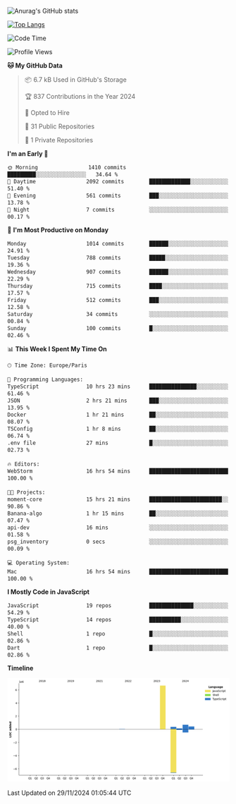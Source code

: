 ![Anurag's GitHub stats](https://github-readme-stats.vercel.app/api?username=sufiane&theme=dark&show_icons=true&count_private=true)


[![Top Langs](https://github-readme-stats.vercel.app/api/top-langs/?username=sufiane&layout=compact)](https://github.com/anuraghazra/github-readme-stats)

<!--START_SECTION:waka-->
![Code Time](http://img.shields.io/badge/Code%20Time-1%2C480%20hrs%204%20mins-blue)

![Profile Views](http://img.shields.io/badge/Profile%20Views-0-blue)

**🐱 My GitHub Data** 

> 📦 6.7 kB Used in GitHub's Storage 
 > 
> 🏆 837 Contributions in the Year 2024
 > 
> 💼 Opted to Hire
 > 
> 📜 31 Public Repositories 
 > 
> 🔑 1 Private Repositories 
 > 
**I'm an Early 🐤** 

```text
🌞 Morning                1410 commits        █████████░░░░░░░░░░░░░░░░   34.64 % 
🌆 Daytime                2092 commits        █████████████░░░░░░░░░░░░   51.40 % 
🌃 Evening                561 commits         ███░░░░░░░░░░░░░░░░░░░░░░   13.78 % 
🌙 Night                  7 commits           ░░░░░░░░░░░░░░░░░░░░░░░░░   00.17 % 
```
📅 **I'm Most Productive on Monday** 

```text
Monday                   1014 commits        ██████░░░░░░░░░░░░░░░░░░░   24.91 % 
Tuesday                  788 commits         █████░░░░░░░░░░░░░░░░░░░░   19.36 % 
Wednesday                907 commits         ██████░░░░░░░░░░░░░░░░░░░   22.29 % 
Thursday                 715 commits         ████░░░░░░░░░░░░░░░░░░░░░   17.57 % 
Friday                   512 commits         ███░░░░░░░░░░░░░░░░░░░░░░   12.58 % 
Saturday                 34 commits          ░░░░░░░░░░░░░░░░░░░░░░░░░   00.84 % 
Sunday                   100 commits         █░░░░░░░░░░░░░░░░░░░░░░░░   02.46 % 
```


📊 **This Week I Spent My Time On** 

```text
🕑︎ Time Zone: Europe/Paris

💬 Programming Languages: 
TypeScript               10 hrs 23 mins      ███████████████░░░░░░░░░░   61.46 % 
JSON                     2 hrs 21 mins       ███░░░░░░░░░░░░░░░░░░░░░░   13.95 % 
Docker                   1 hr 21 mins        ██░░░░░░░░░░░░░░░░░░░░░░░   08.07 % 
TSConfig                 1 hr 8 mins         ██░░░░░░░░░░░░░░░░░░░░░░░   06.74 % 
.env file                27 mins             █░░░░░░░░░░░░░░░░░░░░░░░░   02.73 % 

🔥 Editors: 
WebStorm                 16 hrs 54 mins      █████████████████████████   100.00 % 

🐱‍💻 Projects: 
moment-core              15 hrs 21 mins      ███████████████████████░░   90.86 % 
Banana-algo              1 hr 15 mins        ██░░░░░░░░░░░░░░░░░░░░░░░   07.47 % 
api-dev                  16 mins             ░░░░░░░░░░░░░░░░░░░░░░░░░   01.58 % 
psg_inventory            0 secs              ░░░░░░░░░░░░░░░░░░░░░░░░░   00.09 % 

💻 Operating System: 
Mac                      16 hrs 54 mins      █████████████████████████   100.00 % 
```

**I Mostly Code in JavaScript** 

```text
JavaScript               19 repos            ██████████████░░░░░░░░░░░   54.29 % 
TypeScript               14 repos            ██████████░░░░░░░░░░░░░░░   40.00 % 
Shell                    1 repo              █░░░░░░░░░░░░░░░░░░░░░░░░   02.86 % 
Dart                     1 repo              █░░░░░░░░░░░░░░░░░░░░░░░░   02.86 % 
```



**Timeline**

![Lines of Code chart](https://raw.githubusercontent.com/Sufiane/Sufiane/main/assets/bar_graph.png)


 Last Updated on 29/11/2024 01:05:44 UTC
<!--END_SECTION:waka-->


<!--
**Sufiane/sufiane** is a ✨ _special_ ✨ repository because its `README.md` (this file) appears on your GitHub profile.

Here are some ideas to get you started:

- 🔭 I’m currently working on ...
- 🌱 I’m currently learning ...
- 👯 I’m looking to collaborate on ...
- 🤔 I’m looking for help with ...
- 💬 Ask me about ...
- 📫 How to reach me: ...
- 😄 Pronouns: ...
- ⚡ Fun fact: ...
-->
